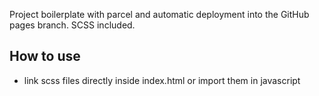 Project boilerplate with parcel and automatic deployment into the GitHub pages branch.
SCSS included.

## How to use
- link scss files directly inside index.html or import them in javascript 

